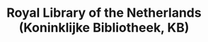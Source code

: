 ---
category: associated-partner
title: Royal Library of the Netherlands (Koninklijke Bibliotheek, KB)
ordering: 09-kb
picture: /assets/images/kb.jpg
---